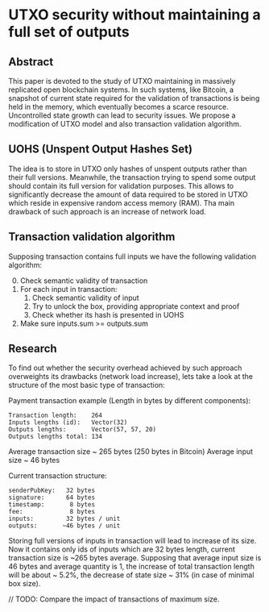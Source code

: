 # UTXO security without maintaining a full set of outputs

## Abstract

This paper is devoted to the study of UTXO maintaining in massively replicated open blockchain systems. 
In such systems, like Bitcoin, a snapshot of current state required for the validation of transactions is being held in 
the memory, which eventually becomes a scarce resource. Uncontrolled state growth can lead to security issues. We propose 
a modification of UTXO model and also transaction validation algorithm.

## UOHS (Unspent Output Hashes Set)

The idea is to store in UTXO only hashes of unspent outputs rather than their full versions. Meanwhile, the transaction 
trying to spend some output should contain its full version for validation purposes. This allows to significantly decrease 
the amount of data required to be stored in UTXO which reside in expensive random access memory (RAM). Tha main drawback 
of such approach is an increase of network load.

## Transaction validation algorithm

Supposing transaction contains full inputs we have the following validation algorithm:

0. Check semantic validity of transaction
1. For each input in transaction:
    1. Check semantic validity of input
    2. Try to unlock the box, providing appropriate context and proof
    3. Check whether its hash is presented in UOHS
4. Make sure inputs.sum >= outputs.sum

## Research

To find out whether the security overhead achieved by such approach overweights its drawbacks (network load increase), lets
take a look at the structure of the most basic type of transaction:

Payment transaction example (Length in bytes by different components):

    Transaction length:    264
    Inputs lengths (id):   Vector(32)
    Outputs lengths:       Vector(57, 57, 20)
    Outputs lengths total: 134

Average transaction size ~ 265 bytes (250 bytes in Bitcoin)
Average input size       ~ 46 bytes

Current transaction structure:

    senderPubKey:   32 bytes
    signature:      64 bytes
    timestamp:       8 bytes
    fee:             8 bytes
    inputs:         32 bytes / unit
    outputs:       ~46 bytes / unit

Storing full versions of inputs in transaction will lead to increase of its size. Now it contains only ids of inputs which are
32 bytes length, current transaction size is ~265 bytes average. Supposing that average input size is 46 bytes and average quantity
is 1, the increase of total transaction length will be about ~ 5.2%, the decrease of state size ~ 31% (in case of minimal box size).

// TODO: Compare the impact of transactions of maximum size.
